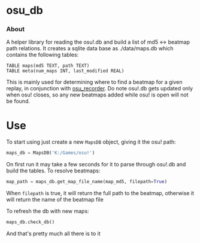 # osu_db

### About

A helper library for reading the osu!.db and build a list of md5 <-> beatmap path relations. It creates a sqlite data base as ./data/maps.db which contains the following tables:

```
TABLE maps(md5 TEXT, path TEXT)
TABLE meta(num_maps INT, last_modified REAL)
```

This is mainly used for determining where to find a beatmap for a given replay, in conjunction with [osu_recorder](https://github.com/orgs/abraker-osu/repositories).
Do note osu!.db gets updated only when osu! closes, so any new beatmaps added while osu! is open will not be found.

# Use
To start using just create a new `MapsDB` object, giving it the osu! path:
```py
maps_db = MapsDB('K:/Games/osu!')
```

On first run it may take a few seconds for it to parse through osu!.db and build the tables.
To resolve beatmaps:

```py
map_path = maps_db.get_map_file_name(map_md5, filepath=True)
```
When `filepath` is true, it will return the full path to the beatmap, otherwise it will return the name of the beatmap file

To refresh the db with new maps:
```py
maps_db.check_db()
```

And that's pretty much all there is to it
